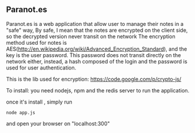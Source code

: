 ## Paranot.es

Paranot.es is a web application that allow user to manage their notes in a "safe" way,
By safe, I mean that the notes are encrypted on the client side, so the decrypted version never transit on the network
The encryption method used for notes is AES(http://en.wikipedia.org/wiki/Advanced_Encryption_Standard), and the key is the user password. This password does not transit directly on the network either, instead, a hash composed of the login and the password is used for user authentication.

This is the lib used for encryption:
https://code.google.com/p/crypto-js/


To install:
you need nodejs, npm and the redis server to run the application.

once it's install , simply run  

    node app.js

and open your browser on "localhost:300"


